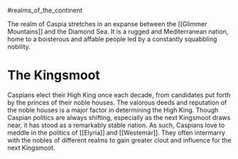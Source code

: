 #realms_of_the_continent 

The realm of Caspia stretches in an expanse between the [[Glimmer Mountains]] and the Diamond Sea. It is a rugged and Mediterranean nation, home to a boisterous and affable people led by a constantly squabbling nobility. 

# The Kingsmoot 
Caspians elect their High King once each decade, from candidates put forth by the princes of their noble houses. The valorous deeds and reputation of the noble houses is a major factor in determining the High King. Though Caspian politics are always shifting, especially as the next Kingsmoot draws near, it has stood as a remarkably stable nation. As such, Caspians love to meddle in the politics of [[Elyria]] and [[Westemär]]. They often intermarry with the nobles of different realms to gain greater clout and influence for the next Kingsmoot.